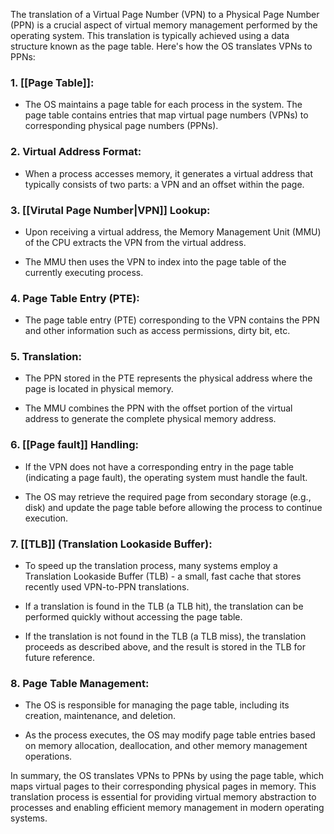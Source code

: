 The translation of a Virtual Page Number (VPN) to a Physical Page Number (PPN) is a crucial aspect of virtual memory management performed by the operating system. This translation is typically achieved using a data structure known as the page table. Here's how the OS translates VPNs to PPNs:

### 1. [[Page Table]]:
- The OS maintains a page table for each process in the system. The page table contains entries that map virtual page numbers (VPNs) to corresponding physical page numbers (PPNs).

### 2. Virtual Address Format:
- When a process accesses memory, it generates a virtual address that typically consists of two parts: a VPN and an offset within the page.

### 3. [[Virutal Page Number|VPN]] Lookup:
- Upon receiving a virtual address, the Memory Management Unit (MMU) of the CPU extracts the VPN from the virtual address.

- The MMU then uses the VPN to index into the page table of the currently executing process.

### 4. Page Table Entry (PTE):
- The page table entry (PTE) corresponding to the VPN contains the PPN and other information such as access permissions, dirty bit, etc.

### 5. Translation:
- The PPN stored in the PTE represents the physical address where the page is located in physical memory.

- The MMU combines the PPN with the offset portion of the virtual address to generate the complete physical memory address.

### 6. [[Page fault]] Handling:
- If the VPN does not have a corresponding entry in the page table (indicating a page fault), the operating system must handle the fault.

- The OS may retrieve the required page from secondary storage (e.g., disk) and update the page table before allowing the process to continue execution.

### 7. [[TLB]] (Translation Lookaside Buffer):
- To speed up the translation process, many systems employ a Translation Lookaside Buffer (TLB) - a small, fast cache that stores recently used VPN-to-PPN translations.

- If a translation is found in the TLB (a TLB hit), the translation can be performed quickly without accessing the page table.

- If the translation is not found in the TLB (a TLB miss), the translation proceeds as described above, and the result is stored in the TLB for future reference.

### 8. Page Table Management:
- The OS is responsible for managing the page table, including its creation, maintenance, and deletion.

- As the process executes, the OS may modify page table entries based on memory allocation, deallocation, and other memory management operations.

In summary, the OS translates VPNs to PPNs by using the page table, which maps virtual pages to their corresponding physical pages in memory. This translation process is essential for providing virtual memory abstraction to processes and enabling efficient memory management in modern operating systems.